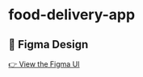 # food-delivery-app
## 🎨 Figma Design
[👉 View the Figma UI](https://www.figma.com/design/xGviRku6Q8lowO5dWyRqW1/food-delivery-eel-project?node-id=0-1&t=En4hIdTetJfif3sy-1)

